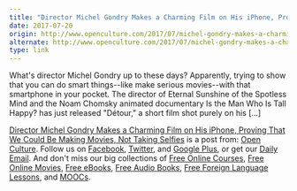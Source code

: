 ```yaml
---
title: "Director Michel Gondry Makes a Charming Film on His iPhone, Proving That We Could Be Making Movies, Not Taking Selfies"
date: 2017-07-20
origin: http://www.openculture.com/2017/07/michel-gondry-makes-a-charming-short-film-on-his-iphone.html
alternate: http://www.openculture.com/2017/07/michel-gondry-makes-a-charming-short-film-on-his-iphone.html
type: link
---
```


<p>What's director Michel Gondry up to these days? Apparently, trying to show that you can do smart things--like make serious movies--with that smartphone in your pocket. The director of Eternal Sunshine of the Spotless Mind and the Noam Chomsky animated documentary Is the Man Who Is Tall Happy? has just released &quot;Détour,&quot; a short film shot purely on his […]<br>
</p>
<p><a rel="nofollow" href="http://www.openculture.com/2017/07/michel-gondry-makes-a-charming-short-film-on-his-iphone.html">Director Michel Gondry Makes a Charming Film on His iPhone, Proving That We Could Be Making Movies, Not Taking Selfies</a> is a post from: <a href="http://www.openculture.com">Open Culture</a>. Follow us on <a href="https://www.facebook.com/openculture">Facebook</a>, <a href="https://twitter.com/#!/openculture">Twitter</a>, and <a href="https://plus.google.com/108579751001953501160/posts">Google Plus</a>, or get our <a href="http://www.openculture.com/dailyemail">Daily Email</a>. And don't miss our big collections of <a href="http://www.openculture.com/freeonlinecourses">Free Online Courses</a>, <a href="http://www.openculture.com/freemoviesonline">Free Online Movies</a>, <a href="http://www.openculture.com/free_ebooks">Free eBooks</a>, <a href="http://www.openculture.com/freeaudiobooks">Free Audio Books</a>, <a href="http://www.openculture.com/freelanguagelessons">Free Foreign Language Lessons</a>, and <a href="http://www.openculture.com/free_certificate_courses">MOOCs</a>.</p>